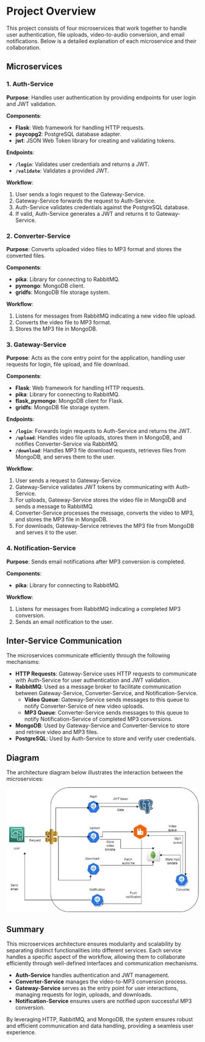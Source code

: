 
# Project Overview

This project consists of four microservices that work together to handle user authentication, file uploads, video-to-audio conversion, and email notifications. Below is a detailed explanation of each microservice and their collaboration.

## Microservices

### 1. Auth-Service

**Purpose**: 
Handles user authentication by providing endpoints for user login and JWT validation.

**Components**:
- **Flask**: Web framework for handling HTTP requests.
- **psycopg2**: PostgreSQL database adapter.
- **jwt**: JSON Web Token library for creating and validating tokens.

**Endpoints**:
- **`/login`**: Validates user credentials and returns a JWT.
- **`/validate`**: Validates a provided JWT.

**Workflow**:
1. User sends a login request to the Gateway-Service.
2. Gateway-Service forwards the request to Auth-Service.
3. Auth-Service validates credentials against the PostgreSQL database.
4. If valid, Auth-Service generates a JWT and returns it to Gateway-Service.

### 2. Converter-Service

**Purpose**: 
Converts uploaded video files to MP3 format and stores the converted files.

**Components**:
- **pika**: Library for connecting to RabbitMQ.
- **pymongo**: MongoDB client.
- **gridfs**: MongoDB file storage system.

**Workflow**:
1. Listens for messages from RabbitMQ indicating a new video file upload.
2. Converts the video file to MP3 format.
3. Stores the MP3 file in MongoDB.

### 3. Gateway-Service

**Purpose**: 
Acts as the core entry point for the application, handling user requests for login, file upload, and file download.

**Components**:
- **Flask**: Web framework for handling HTTP requests.
- **pika**: Library for connecting to RabbitMQ.
- **flask_pymongo**: MongoDB client for Flask.
- **gridfs**: MongoDB file storage system.

**Endpoints**:
- **`/login`**: Forwards login requests to Auth-Service and returns the JWT.
- **`/upload`**: Handles video file uploads, stores them in MongoDB, and notifies Converter-Service via RabbitMQ.
- **`/download`**: Handles MP3 file download requests, retrieves files from MongoDB, and serves them to the user.

**Workflow**:
1. User sends a request to Gateway-Service.
2. Gateway-Service validates JWT tokens by communicating with Auth-Service.
3. For uploads, Gateway-Service stores the video file in MongoDB and sends a message to RabbitMQ.
4. Converter-Service processes the message, converts the video to MP3, and stores the MP3 file in MongoDB.
5. For downloads, Gateway-Service retrieves the MP3 file from MongoDB and serves it to the user.



### 4. Notification-Service

**Purpose**: 
Sends email notifications after MP3 conversion is completed.

**Components**:
- **pika**: Library for connecting to RabbitMQ.

**Workflow**:
1. Listens for messages from RabbitMQ indicating a completed MP3 conversion.
2. Sends an email notification to the user.

## Inter-Service Communication

The microservices communicate efficiently through the following mechanisms:

- **HTTP Requests**: Gateway-Service uses HTTP requests to communicate with Auth-Service for user authentication and JWT validation.
- **RabbitMQ**: Used as a message broker to facilitate communication between Gateway-Service, Converter-Service, and Notification-Service.
  - **Video Queue**: Gateway-Service sends messages to this queue to notify Converter-Service of new video uploads.
  - **MP3 Queue**: Converter-Service sends messages to this queue to notify Notification-Service of completed MP3 conversions.
- **MongoDB**: Used by Gateway-Service and Converter-Service to store and retrieve video and MP3 files.
- **PostgreSQL**: Used by Auth-Service to store and verify user credentials.

## Diagram

The architecture diagram below illustrates the interaction between the microservices:

<p align="center">
  <img src="./Project documentation/ProjectArchitecture.png" width="600" title="Architecture" alt="Architecture">
  </p>


## Summary

This microservices architecture ensures modularity and scalability by separating distinct functionalities into different services. Each service handles a specific aspect of the workflow, allowing them to collaborate efficiently through well-defined interfaces and communication mechanisms.

- **Auth-Service** handles authentication and JWT management.
- **Converter-Service** manages the video-to-MP3 conversion process.
- **Gateway-Service** serves as the entry point for user interactions, managing requests for login, uploads, and downloads.
- **Notification-Service** ensures users are notified upon successful MP3 conversion.

By leveraging HTTP, RabbitMQ, and MongoDB, the system ensures robust and efficient communication and data handling, providing a seamless user experience.
